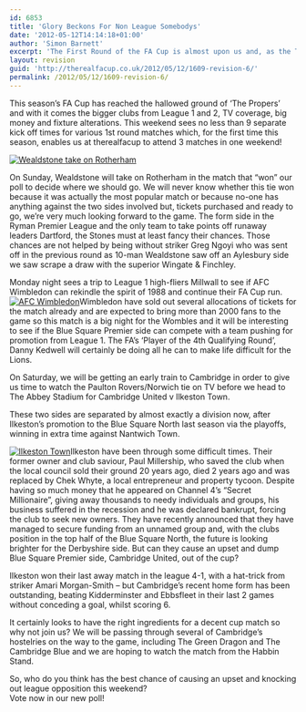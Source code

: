```yaml
---
id: 6853
title: 'Glory Beckons For Non League Somebodys'
date: '2012-05-12T14:14:18+01:00'
author: 'Simon Barnett'
excerpt: 'The First Round of the FA Cup is almost upon us and, as the TV money floods in, kick-off times are altered to such an extent that we will be attending no less than 3 (three!) matches this weekend! '
layout: revision
guid: 'http://therealfacup.co.uk/2012/05/12/1609-revision-6/'
permalink: /2012/05/12/1609-revision-6/
---
```


This season’s FA Cup has reached the hallowed ground of ‘The Propers’ and with it comes the bigger clubs from League 1 and 2, TV coverage, big money and fixture alterations. This weekend sees no less than 9 separate kick off times for various 1st round matches which, for the first time this season, enables us at therealfacup to attend 3 matches in one weekend!

[![Wealdstone take on Rotherham](http://delta.xssl.net/~sbarnett/therealfacup/wp-content/uploads/2009/11/facupspecial-300x211.jpg "Wealdstone v Rotherham")](http://therealfacup.co.uk/wp-content/uploads/2009/11/facupspecial.jpg)

On Sunday, Wealdstone will take on Rotherham in the match that “won” our poll to decide where we should go. We will never know whether this tie won because it was actually the most popular match or because no-one has anything against the two sides involved but, tickets purchased and ready to go, we’re very much looking forward to the game. The form side in the Ryman Premier League and the only team to take points off runaway leaders Dartford, the Stones must at least fancy their chances. Those chances are not helped by being without striker Greg Ngoyi who was sent off in the previous round as 10-man Wealdstone saw off an Aylesbury side we saw scrape a draw with the superior Wingate &amp; Finchley.

Monday night sees a trip to League 1 high-fliers Millwall to see if AFC Wimbledon can rekindle the spirit of 1988 and continue their FA Cup run. [![AFC Wimbledon](http://therealfacup.co.uk/wp-content/uploads/2009/11/afc.jpg "AFC Wimbledon")](http://therealfacup.co.uk/wp-content/uploads/2009/11/afc.jpg)Wimbledon have sold out several allocations of tickets for the match already and are expected to bring more than 2000 fans to the game so this match is a big night for the Wombles and it will be interesting to see if the Blue Square Premier side can compete with a team pushing for promotion from League 1. The FA’s ‘Player of the 4th Qualifying Round’, Danny Kedwell will certainly be doing all he can to make life difficult for the Lions.

On Saturday, we will be getting an early train to Cambridge in order to give us time to watch the Paulton Rovers/Norwich tie on TV before we head to The Abbey Stadium for Cambridge United v Ilkeston Town.

These two sides are separated by almost exactly a division now, after Ilkeston’s promotion to the Blue Square North last season via the playoffs, winning in extra time against Nantwich Town.

[![Ilkeston Town](http://therealfacup.co.uk/wp-content/uploads/2009/11/Ilkeston.jpg "Ilkeston Town")](http://therealfacup.co.uk/wp-content/uploads/2009/11/Ilkeston.jpg)Ilkeston have been through some difficult times. Their former owner and club saviour, Paul Millership, who saved the club when the local council sold their ground 20 years ago, died 2 years ago and was replaced by Chek Whyte, a local entrepreneur and property tycoon. Despite having so much money that he appeared on Channel 4’s “Secret Millionaire”, giving away thousands to needy individuals and groups, his business suffered in the recession and he was declared bankrupt, forcing the club to seek new owners. They have recently announced that they have managed to secure funding from an unnamed group and, with the clubs position in the top half of the Blue Square North, the future is looking brighter for the Derbyshire side. But can they cause an upset and dump Blue Square Premier side, Cambridge United, out of the cup?

Ilkeston won their last away match in the league 4-1, with a hat-trick from striker Amari Morgan-Smith – but Cambridge’s recent home form has been outstanding, beating Kidderminster and Ebbsfleet in their last 2 games without conceding a goal, whilst scoring 6.

It certainly looks to have the right ingredients for a decent cup match so why not join us? We will be passing through several of Cambridge’s hostelries on the way to the game, including The Green Dragon and The Cambridge Blue and we are hoping to watch the match from the Habbin Stand.

So, who do you think has the best chance of causing an upset and knocking out league opposition this weekend?  
Vote now in our new poll!